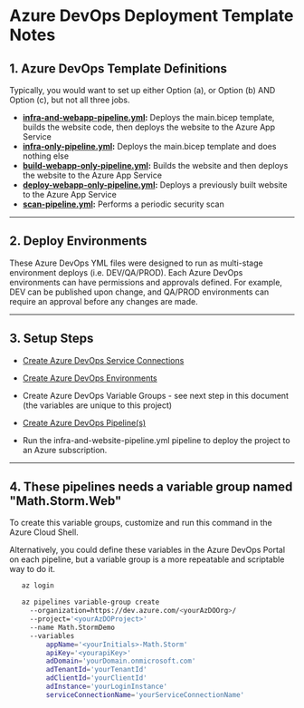 # Azure DevOps Deployment Template Notes

## 1. Azure DevOps Template Definitions

Typically, you would want to set up either Option (a), or Option (b) AND Option (c), but not all three jobs.

- **[infra-and-webapp-pipeline.yml](infra-and-webapp-pipeline.yml):** Deploys the main.bicep template, builds the website code, then deploys the website to the Azure App Service
- **[infra-only-pipeline.yml](infra-only-pipeline.yml):** Deploys the main.bicep template and does nothing else
- **[build-webapp-only-pipeline.yml](build-webapp-only-pipeline.yml):** Builds the website and then deploys the website to the Azure App Service
- **[deploy-webapp-only-pipeline.yml](deploy-webapp-only-pipeline.yml):** Deploys a previously built website to the Azure App Service
- **[scan-pipeline.yml](scan-pipeline.yml):** Performs a periodic security scan

---

## 2. Deploy Environments

These Azure DevOps YML files were designed to run as multi-stage environment deploys (i.e. DEV/QA/PROD). Each Azure DevOps environments can have permissions and approvals defined. For example, DEV can be published upon change, and QA/PROD environments can require an approval before any changes are made.

---

## 3. Setup Steps

- [Create Azure DevOps Service Connections](https://docs.luppes.com/CreateServiceConnections/)

- [Create Azure DevOps Environments](https://docs.luppes.com/CreateDevOpsEnvironments/)

- Create Azure DevOps Variable Groups - see next step in this document (the variables are unique to this project)

- [Create Azure DevOps Pipeline(s)](https://docs.luppes.com/CreateNewPipeline/)

- Run the infra-and-website-pipeline.yml pipeline to deploy the project to an Azure subscription.

---

## 4. These pipelines needs a variable group named "Math.Storm.Web"

To create this variable groups, customize and run this command in the Azure Cloud Shell.

Alternatively, you could define these variables in the Azure DevOps Portal on each pipeline, but a variable group is a more repeatable and scriptable way to do it.

``` bash
   az login

   az pipelines variable-group create 
     --organization=https://dev.azure.com/<yourAzDOOrg>/ 
     --project='<yourAzDOProject>' 
     --name Math.StormDemo 
     --variables 
         appName='<yourInitials>-Math.Storm' 
         apiKey='<yourapiKey>'
         adDomain='yourDomain.onmicrosoft.com'
         adTenantId='yourTenantId'
         adClientId='yourClientId'
         adInstance='yourLoginInstance'
         serviceConnectionName='yourServiceConnectionName'
```
